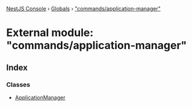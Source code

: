 [NestJS Console](../README.md) › [Globals](../globals.md) › ["commands/application-manager"](_commands_application_manager_.md)

# External module: "commands/application-manager"

## Index

### Classes

* [ApplicationManager](../classes/_commands_application_manager_.applicationmanager.md)

